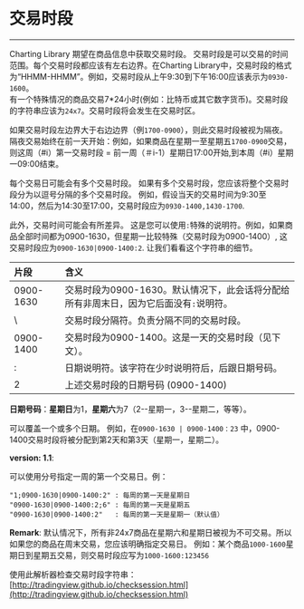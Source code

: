 # 交易时段

---

Charting Library 期望在商品信息中获取交易时段。 交易时段是可以交易的时间范围。每个交易时段都应该有左右边界。在Charting Library中，交易时段的格式为“HHMM-HHMM”。例如，交易时段从上午9:30到下午16:00应该表示为`0930-1600`。  
 有一个特殊情况的商品交易7\*24小时\(例如：比特币或其它数字货币\)。交易时段的字符串应该为`24x7`。交易时段将会发生在交易时区。

如果交易时段左边界大于右边边界（例`1700-0900`），则此交易时段被视为隔夜。隔夜交易始终在前一天开始：例如，如果商品在星期一至星期五`1700-0900`交易，则这周（\#i）第一交易时段 = 前一周（＃i-1）星期日17:00开始,到本周（\#i）星期一09:00结束。

每个交易日可能会有多个交易时段。 如果有多个交易时段，您应该将整个交易时段分为以逗号分隔的多个交易时段。 例如，假设当天的交易时间为9:30至14:00，然后为14:30至17:00，交易时段应为`0930-1400,1430-1700`.

此外，交易时间可能会有所差异。 这是您可以使用`:`特殊的说明符。例如，如果商品全部时间都为0900-1630，但星期一比较特殊（交易时段为0900-1400）, 这交易时段应为`0900-1630|0900-1400:2`.  让我们看看这个字符串的细节。

| **片段** | **含义** |
| :--- | :--- |
| 0900-1630 | 交易时段为0900-1630。默认情况下，此会话将分配给所有非周末日，因为它后面没有`:`说明符。 |
| \ | 交易时段分隔符。负责分隔不同的交易时段。 |
| 0900-1400 | 交易时段为0900-1400。这是一天的交易时段（见下文）。 |
| : | 日期说明符。该字符在少时说明符后，后跟日期号码。 |
| 2 | 上述交易时段的日期号码 \(0900-1400\) |

**日期号码**：**星期日**为1，**星期六**为7（2--星期一，3--星期二，等等）。

可以覆盖一个或多个日期。 例如，在`0900-1630 | 0900-1400：23` 中，0900-1400交易时段将被分配到第2天和第3天（星期一，星期二）。

**version: 1.1**:

可以使用分号指定一周的第一个交易日。例：

```
"1;0900-1630|0900-1400:2" : 每周的第一天是星期日
"0900-1630|0900-1400:2;6" : 每周的第一天是星期五
"0900-1630|0900-1400:2"   : 每周的第一天是星期一（默认值）
```

**Remark**: 默认情况下，所有非24x7商品在星期六和星期日被视为不可交易。所以如果您的商品在周末交易，您应该明确指定交易日。 例如：某个商品`1000-1600`星期日到星期五交易，则交易时段应写为`1000-1600:123456`

使用此解析器检查交易时段字符串：[http://tradingview.github.io/checksession.html](http://tradingview.github.io/checksession.html)

